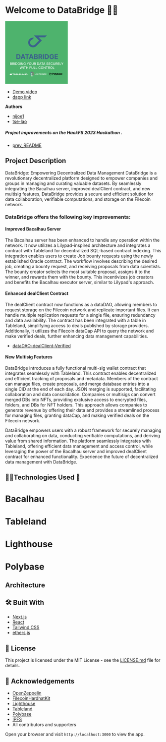 <h1>
 Welcome to DataBridge 💾🌉
</h1>

<p>
<img src="public\logo (1).webp" alt="alt text" width="40%"/>
</p> 

- [Demo video](https://www.youtube.com/watch?v=1scDw7K2KPU)
- [dapp link](https://hackathon-fvm-fj45.vercel.app/)

**Authors**
 * [nijoe1](https://github.com/nijoe1)
 * [tse-lao](https://github.com/tse-lao)

#####  Project improvements on the HackFS 2023 Hackathon . 

- [prev_README](https://github.com/tse-lao/hackathon-fvm/blob/master/README.md)

## 
 
## Project Description
DataBridge: Empowering Decentralized Data Management
DataBridge is a revolutionary decentralized platform designed to empower companies and groups in managing and curating valuable datasets. By seamlessly integrating the Bacalhau server, improved dealClient contract, and new multisig features, DataBridge provides a secure and efficient solution for data collaboration, verifiable computations, and storage on the Filecoin network.

### DataBridge offers the following key improvements:

#### Improved Bacalhau Server
The Bacalhau server has been enhanced to handle any operation within the network. It now utilizes a Lilypad-inspired architecture and integrates a contract with Tableland for decentralized SQL-based contract indexing. This integration enables users to create Job bounty requests using the newly established Oracle contract. The workflow involves describing the desired job, creating a bounty request, and receiving proposals from data scientists. The bounty creator selects the most suitable proposal, assigns it to the winner, and rewards them with the bounty. This incentivizes job creators and benefits the Bacalhau executor server, similar to Lilypad's approach.

#### Enhanced dealClient Contract
The dealClient contract now functions as a dataDAO, allowing members to request storage on the Filecoin network and replicate important files. It can handle multiple replication requests for a single file, ensuring redundancy and data availability. The contract has been integrated with a table in Tableland, simplifying access to deals published by storage providers. Additionally, it utilizes the Filecoin dataCap API to query the network and make verified deals, further enhancing data management capabilities.

- [dataDAO-dealClient-Verified](https://fvm.starboard.ventures/calibration/explorer/address/0x204ce0695260c5d3ace6626af63936beea63f17d)

#### New Multisig Features
DataBridge introduces a fully functional multi-sig wallet contract that integrates seamlessly with Tableland. This contract enables decentralized and efficient tracking of proposals and metadata. Members of the contract can manage files, create proposals, and merge database entries into a single CID at the end of each day. JSON merging is supported, facilitating collaboration and data consolidation. Companies or multisigs can convert merged DBs into NFTs, providing exclusive access to encrypted files, folders, and DBs for NFT holders. This approach allows companies to generate revenue by offering their data and provides a streamlined process for managing files, granting dataCap, and making verified deals on the Filecoin network.

DataBridge empowers users with a robust framework for securely managing and collaborating on data, conducting verifiable computations, and deriving value from shared information. The platform seamlessly integrates with Tableland, offering efficient data management and access control, while leveraging the power of the Bacalhau server and improved dealClient contract for enhanced functionality. Experience the future of decentralized data management with DataBridge.


## 🧑‍💻Technologies Used 🤖

# Bacalhau
# Tableland

# Lighthouse
# Polybase


## Architecture
## 🛠️ Built With

- [Next.js](https://nextjs.org/)
- [React](https://reactjs.org/)
- [Tailwind CSS](https://tailwindcss.com/)
- [ethers.js](https://web3js.readthedocs.io/en/v1.3.4/)



## 📄 License

This project is licensed under the MIT License - see the [LICENSE.md](LICENSE.md) file for details.

## 🤝 Acknowledgements

- [OpenZeppelin](https://openzeppelin.com/)
- [FilecoinHardhatKit](https://github.com/filecoin-project/fvm-starter-kit-deal-making)
- [Lighthouse](https://www.lighthouse.storage/)
- [Tableland](https://tableland.xyz/)
- [Polybase](https://polybase.xyz/)
- [IPFS](https://ipfs.io/)
- All contributors and supporters

 Open your browser and visit `http://localhost:3000` to view the app.